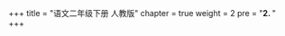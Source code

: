 +++
title = "语文二年级下册 人教版"
chapter = true
weight = 2
pre = "<b>2. </b>"
+++
<!-- ### Chapter 1

#   语文一年级上册 人教版 -->

